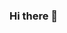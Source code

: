 ### Hi there 👋


<!--
Use this link website to update your GitHub profile: https://arturssmirnovs.github.io/github-profile-readme-generator/
![Profile views](https://gpvc.arturio.dev/suaebahmed)

**suaebahmed/suaebahmed** is a ✨ _special_ ✨ repository because its `README.md` (this file) appears on your GitHub profile.

Here are some ideas to get you started:

- 🔭 I’m currently working on ...
- 🌱 I’m currently learning ...
- 👯 I’m looking to collaborate and build open-source project.
- 🤔 I’m looking for help with ...
- 💬 Ask me about ...
- 📫 How to reach me: ...
- 😄 Pronouns: ...
- ⚡ Fun fact: ...
-->
